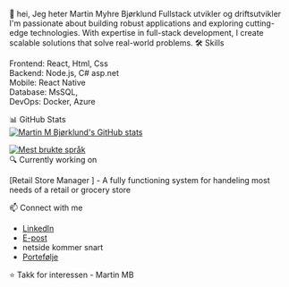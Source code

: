 👋 hei, Jeg heter Martin Myhre Bjørklund
Fullstack utvikler og driftsutvikler
I'm passionate about building robust applications and exploring cutting-edge technologies. With expertise in full-stack development, I create scalable solutions that solve real-world problems.
🛠️ Skills

Frontend: React, Html, Css <br>
Backend: Node.js, C# asp.net <br>
Mobile: React Native <br>
Database: MsSQL,  <br>
DevOps: Docker, Azure <br>

📊 GitHub Stats <br>
[![Martin M Bjørklund's GitHub stats](https://github-readme-stats.vercel.app/api?username=mbkodehode&theme=algolia&show_icons=true)](https://github.com/mbkodehode)

[![Mest brukte språk](https://github-readme-stats.vercel.app/api/top-langs?username=mbkodehode&theme=algolia&show_icons=true)](https://github.com/mbkodehode)
<br>
🔍 Currently working on

[Retail Store Manager ] - A fully functioning system for handeling most needs of a retail or grocery store
 

📫 Connect with me

- [LinkedIn](https://linkedin.com/in/martin-bjørklund-97590568)
- [E-post](mailto:martin.m.bjorklund@gmail.com)
- netside kommer snart
- [Portefølje](https://www.din-faktiske-nettside.com)


⭐️ Takk for interessen - Martin MB
<!--
**mbkodehode/mbkodehode** is a ✨ _special_ ✨ repository because its `README.md` (this file) appears on your GitHub profile.

Here are some ideas to get you started:

- 🔭 I’m currently working on ...
- 🌱 I’m currently learning ...
- 👯 I’m looking to collaborate on ...
- 🤔 I’m looking for help with ...
- 💬 Ask me about ...
- 📫 How to reach me: ...
- 😄 Pronouns: ...
- ⚡ Fun fact: ...
-->
